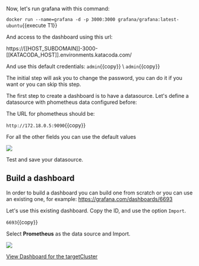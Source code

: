 Now, let's run grafana with this command:

`docker run --name=grafana -d -p 3000:3000 grafana/grafana:latest-ubuntu`{{execute T1}}

And access to the dashboard using this url:

https://[[HOST_SUBDOMAIN]]-3000-[[KATACODA_HOST]].environments.katacoda.com/

And use this default credentials:
`admin`{{copy}} \ `admin`{{copy}}

The initial step will ask you to change the password, you can do it if you want or you can skip this step.

The first step to create a dashboard is to have a datasource. Let's define a datasource with phometheus data configured before:

The URL for phometheus should be:

`http://172.18.0.5:9090`{{copy}}

For all the other fields you can use the default values

![](/envoyproxy/scenarios/implementing-metrics-tracing/assets/prometheus-data-source.png)

Test and save your datasource.

## Build a dashboard

In order to build a dashboard you can build one from scratch or you can use an existing one, for example:
https://grafana.com/dashboards/6693

Let's use this existing dashboard. Copy the ID, and use the option `Import`.

`6693`{{copy}}

Select **Prometheus** as the data source and Import.

![](/envoyproxy/scenarios/implementing-metrics-tracing/assets/import.png)

[View Dashboard for the targetCluster](https://[[HOST_SUBDOMAIN]]-3000-[[KATACODA_HOST]].environments.katacoda.com/d/000000003/envoy-proxy?refresh=5s&orgId=1&var-cluster=targetCluster&var-hosts=All)


